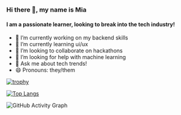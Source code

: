 ### Hi there 👋, my name is Mia
#### I am a passionate learner, looking to break into the tech industry!
<!-- ![I am a passionate learner, looking to break into the tech industry!](https://arturss) -->


- 🔭 I’m currently working on my backend skills 
- 🌱 I’m currently learning ui/ux 
- 👯 I’m looking to collaborate on hackathons 
- 🤔 I’m looking for help with machine learning 
- 💬 Ask me about tech trends! 
- 😄 Pronouns: they/them 

<!-- [<img src='https://cdn.jsdelivr.net/npm/simple-icons@3.0.1/icons/github.svg' alt='github' height='40'>](https://github.com/mia-is-here)   -->

[![trophy](https://github-profile-trophy.vercel.app/?username=mia-is-here&row=1&margin-w=9)](https://github.com/ryo-ma/github-profile-trophy)

[![Top Langs](https://github-readme-stats.vercel.app/api/top-langs/?username=mia-is-here)](https://github.com/anuraghazra/github-readme-stats)

![GitHub Activity Graph](https://activity-graph.herokuapp.com/graph?username=mia-is-here)  
